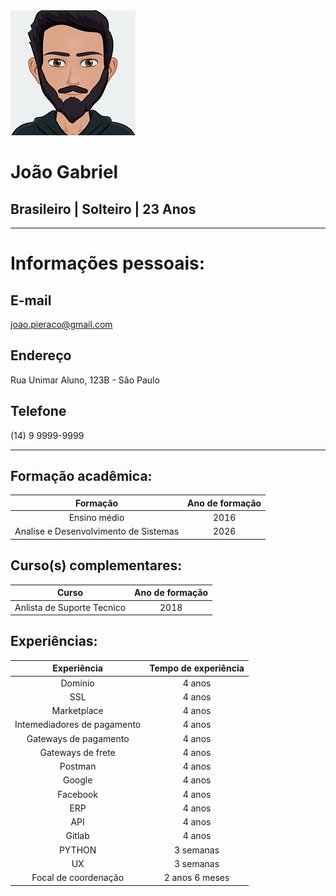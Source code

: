 <picture>
  <source media="(prefers-color-scheme: dark)" srcset="https://github.com/joao-pieraco/curriculo/blob/b4a0bf7250011d0aabb907c6364a99b0feb17224/avatar-gratuit2.png">
  <source media="(prefers-color-scheme: light)" srcset="https://github.com/joao-pieraco/curriculo/blob/b4a0bf7250011d0aabb907c6364a99b0feb17224/avatar-gratuit2.png">
  <img alt="Shows an illustrated sun in light mode and a moon with stars in dark mode." src="https://github.com/joao-pieraco/curriculo/blob/b4a0bf7250011d0aabb907c6364a99b0feb17224/avatar-gratuit2.png">
</picture> 

# João Gabriel

## Brasileiro | Solteiro | 23 Anos

---
# Informações pessoais:
## E-mail
joao.pieraco@gmail.com

## Endereço
Rua Unimar Aluno, 123B - São Paulo

## Telefone
(14) 9 9999-9999

 ---
## Formação acadêmica:
| Formação | Ano de formação |
|:--------:|:---------------:|
| Ensino médio                          | 2016  |
| Analise e Desenvolvimento de Sistemas | 2026  |

## Curso(s) complementares:
| Curso | Ano de formação |
|:-----:|:---------------:|
| Anlista de Suporte Tecnico | 2018 |

## Experiências:
| Experiência | Tempo de experiência |
|:-----------:|:--------------------:|
| Domínio | 4 anos |
| SSL | 4 anos |
| Marketplace | 4 anos|
| Intemediadores de pagamento | 4 anos |
| Gateways de pagamento | 4 anos |
| Gateways de frete | 4 anos |
| Postman | 4 anos |
| Google | 4 anos |
| Facebook | 4 anos |
| ERP | 4 anos |
| API | 4 anos |
| Gitlab | 4 anos |
| PYTHON | 3 semanas |
| UX | 3 semanas |
| Focal de coordenação | 2 anos 6 meses |